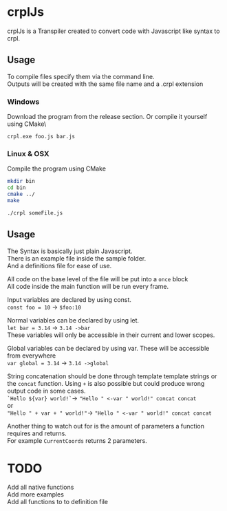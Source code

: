 # crplJs
crplJs is a Transpiler created to convert code with Javascript like syntax to crpl.

## Usage
To compile files specify them via the command line.\
Outputs will be created with the same file name and a .crpl extension

### Windows
Download the program from the release section. Or compile it yourself using CMake\
```
crpl.exe foo.js bar.js
```

### Linux & OSX
Compile the program using CMake
```bash
mkdir bin
cd bin
cmake ../
make

./crpl someFile.js
```

## Usage
The Syntax is basically just plain Javascript.\
There is an example file inside the sample folder.\
And a definitions file for ease of use.

All code on the base level of the file will be put into a `once` block \
All code inside the main function will be run every frame.

Input variables are declared by using const. \
`const foo = 10` -> `$foo:10`

Normal variables can be declared by using let. \
`let bar = 3.14` -> `3.14 ->bar` \
These variables will only be accessible in their current and lower scopes.

Global variables can be declared by using var. These will be accessible from everywhere \
`var global = 3.14` -> `3.14 ->global`

String concatenation should be done through template template strings or the `concat` function. Using `+` is also possible but could produce wrong output code in some cases.\
`` `Hello ${var} world!` ``-> `"Hello " <-var " world!" concat concat`\
or\
`"Hello " + var + " world!"`-> `"Hello " <-var " world!" concat concat`

Another thing to watch out for is the amount of parameters a function requires and returns.\
For example `CurrentCoords` returns 2 parameters.

# TODO
Add all native functions\
Add more examples\
Add all functions to to definition file
